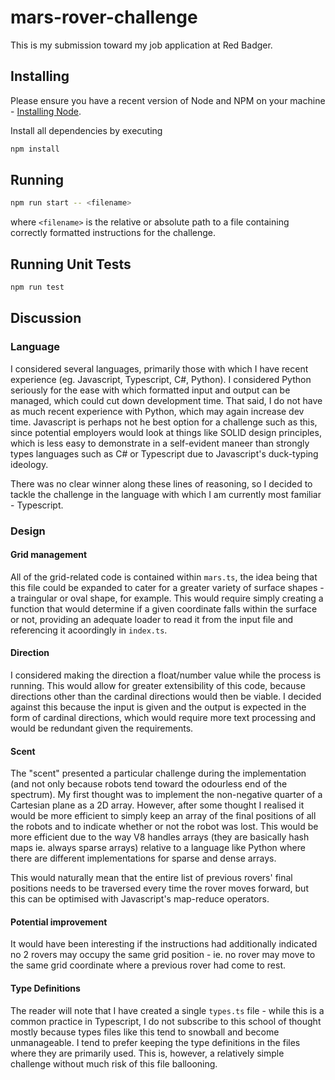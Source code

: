 # mars-rover-challenge

This is my submission toward my job application at Red Badger.

## Installing

Please ensure you have a recent version of Node and NPM on your machine - [Installing Node](https://nodejs.org/en/download).

Install all dependencies by executing

```bash
npm install
```

## Running

```bash
npm run start -- <filename>

```

where `<filename>` is the relative or absolute path to a file containing correctly formatted instructions for the challenge.

## Running Unit Tests

```bash
npm run test
```

## Discussion

### Language

I considered several languages, primarily those with which I have recent experience (eg. Javascript, Typescript, C#, Python). I considered Python seriously for the ease with which formatted input and output can be managed, which could cut down development time. That said, I do not have as much recent experience with Python, which may again increase dev time. Javascript is perhaps not he best option for a challenge such as this, since potential employers would look at things like SOLID design principles, which is less easy to demonstrate in a self-evident maneer than strongly types languages such as C# or Typescript due to Javascript's duck-typing ideology.

There was no clear winner along these lines of reasoning, so I decided to tackle the challenge in the language with which I am currently most familiar - Typescript.

### Design

#### Grid management

All of the grid-related code is contained within `mars.ts`, the idea being that this file could be expanded to cater for a greater variety of surface shapes - a traingular or oval shape, for example. This would require simply creating a function that would determine if a given coordinate falls within the surface or not, providing an adequate loader to read it from the input file and referencing it acoordingly in `index.ts`.

#### Direction

I considered making the direction a float/number value while the process is running. This would allow for greater extensibility of this code, because directions other than the cardinal directions would then be viable. I decided against this because the input is given and the output is expected in the form of cardinal directions, which would require more text processing and would be redundant given the requirements.

#### Scent

The "scent" presented a particular challenge during the implementation (and not only because robots tend toward the odourless end of the spectrum). My first thought was to implement the non-negative quarter of a Cartesian plane as a 2D array. However, after some thought I realised it would be more efficient to simply keep an array of the final positions of all the robots and to indicate whether or not the robot was lost. This would be more efficient due to the way V8 handles arrays (they are basically hash maps ie. always sparse arrays) relative to a language like Python where there are different implementations for sparse and dense arrays.

This would naturally mean that the entire list of previous rovers' final positions needs to be traversed every time the rover moves forward, but this can be optimised with Javascript's map-reduce operators.

#### Potential improvement

It would have been interesting if the instructions had additionally indicated no 2 rovers may occupy the same grid position - ie. no rover may move to the same grid coordinate where a previous rover had come to rest.


#### Type Definitions

The reader will note that I have created a single `types.ts` file - while this is a common practice in Typescript, I do not subscribe to this school of thought mostly because types files like this tend to snowball and become unmanageable. I tend to prefer keeping the type definitions in the files where they are primarily used. This is, however, a relatively simple challenge without much risk of this file ballooning.